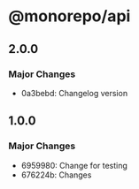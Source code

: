 # @monorepo/api

## 2.0.0

### Major Changes

- 0a3bebd: Changelog version

## 1.0.0

### Major Changes

- 6959980: Change for testing
- 676224b: Changes
